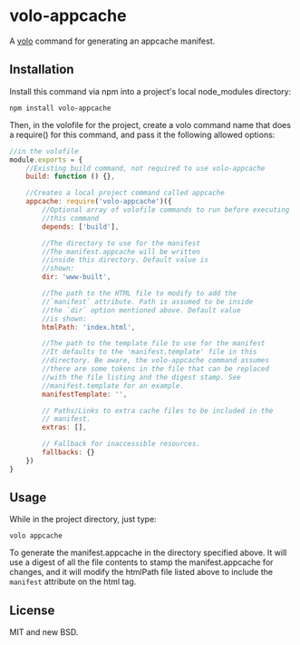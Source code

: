 # volo-appcache

A [volo](https://github.com/volojs/volo) command for generating an appcache
manifest.

## Installation

Install this command via npm into a project's local node_modules directory:

    npm install volo-appcache

Then, in the volofile for the project, create a volo command name that
does a require() for this command, and pass it the following allowed options:

```javascript
//in the volofile
module.exports = {
    //Existing build command, not required to use volo-appcache
    build: function () {},

    //Creates a local project command called appcache
    appcache: require('volo-appcache')({
        //Optional array of volofile commands to run before executing
        //this command
        depends: ['build'],

        //The directory to use for the manifest
        //The manifest.appcache will be written
        //inside this directory. Default value is
        //shown:
        dir: 'www-built',

        //The path to the HTML file to modify to add the
        //`manifest` attribute. Path is assumed to be inside
        //the `dir` option mentioned above. Default value
        //is shown:
        htmlPath: 'index.html',

        //The path to the template file to use for the manifest
        //It defaults to the 'manifest.template' file in this
        //directory. Be aware, the volo-appcache command assumes
        //there are some tokens in the file that can be replaced
        //with the file listing and the digest stamp. See
        //manifest.template for an example.
        manifestTemplate: '',

        // Paths/Links to extra cache files to be included in the
        // manifest.
        extras: [],

        // Fallback for inaccessible resources.
        fallbacks: {}
    })
}
```

## Usage

While in the project directory, just type:

    volo appcache

To generate the manifest.appcache in the directory specified above. It will
use a digest of all the file contents to stamp the manifest.appcache for
changes, and it will modify the htmlPath file listed above to include the
`manifest` attribute on the html tag.

## License

MIT and new BSD.

